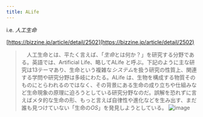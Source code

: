 ```yaml
---
title: ALife
---
```


i.e. *人工生命*

[https://bizzine.jp/article/detail/2502](https://bizzine.jp/article/detail/2502)

 > 
 > 　人工生命とは、平たく言えば、「*生命*とは何か？」を研究する分野である。英語では、Artificial Life、略してALife と呼ぶ。下記のように主な研究は13テーマあり、生命という複雑な*システム*を扱う研究の性質上、関連する学問や研究分野は多岐にわたる。ALife は、生物を構成する物質そのものにとらわれるのではなく、その背景にある生命の成り立ちや仕組みなど生命現象の原理に迫ろうとしている研究分野なのだ。誤解を恐れずに言えばメタ的な生命の形、もっと言えば自律性や進化などを生み出す、まだ誰も見つけていない「生命の*OS*」を発見しようとしている。
 > ![image](https://gyazo.com/37f88f00a8a3e361a27c96b6aad8a37a/thumb/1000)
